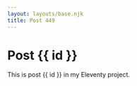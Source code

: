 ```yaml
---
layout: layouts/base.njk
title: Post 449
---
```


# Post {{ id }}

This is post {{ id }} in my Eleventy project.
